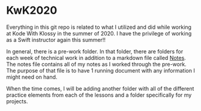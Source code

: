 # KwK2020
Everything in this git repo is related to what I utilized and did while working at Kode With Klossy in the summer of 2020. I have the privilege of working as a Swift instructor again this summer!!

In general, there is a pre-work folder. In that folder, there are folders for each week of technical work in addition to a markdown file called [Notes](https://github.com/aawilliams94/KwK2020/blob/master/Prework/Notes.md). The notes file contains all of my notes as I worked through the pre-work. The purpose of that file is to have 1 running document with any information I might need on hand.

When the time comes, I will be adding another folder with all of the different practice elements from each of the lessons and a folder specifically for my projects.
